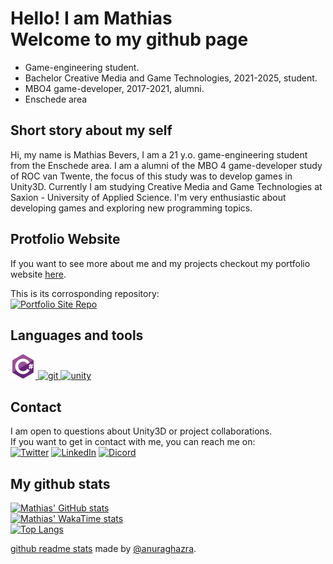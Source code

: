 # Hello! I am Mathias <br/> Welcome to my github page
- Game-engineering student.
- Bachelor Creative Media and Game Technologies, 2021-2025, student.
- MBO4 game-developer, 2017-2021, alumni.
- Enschede area


## Short story about my self
Hi, my name is Mathias Bevers, I am a 21 y.o. game-engineering student from the Enschede area. I am a alumni of the MBO 4 game-developer study of ROC van Twente, the focus of this study was to develop games in Unity3D. Currently I am studying Creative Media and Game Technologies at Saxion - University of Applied Science. I'm very enthusiastic about developing games and exploring new programming topics.

## Protfolio Website
If you want to see more about me and my projects checkout my portfolio website [here](https://mathias-bevers.github.io/). 

This is its corrosponding repository:<br/>
[![Portfolio Site Repo](https://github-readme-stats.vercel.app/api/pin/?username=mathias-bevers&repo=mathias-bevers.github.io&theme=chartreuse-dark)](https://github.com/mathias-bevers/mathias-bevers.github.io)

## Languages and tools
<p align="left"> <a href="https://www.w3schools.com/cs/" target="_blank"> <img src="https://raw.githubusercontent.com/devicons/devicon/master/icons/csharp/csharp-original.svg" alt="csharp" width="40" height="40"/> </a> <a href="https://git-scm.com/" target="_blank"> <img src="https://www.vectorlogo.zone/logos/git-scm/git-scm-icon.svg" alt="git" width="40" height="40"/> </a> <a href="https://unity.com/" target="_blank"> <img src="https://www.vectorlogo.zone/logos/unity3d/unity3d-icon.svg" alt="unity" width="40" height="40"/> </a> </p>

## Contact
I am open to questions about Unity3D or project collaborations.<br/>
If you want to get in contact with me, you can reach me on:<br/>
[![Twitter](https://img.shields.io/badge/Twitter-%40mathiasbevers-white?style=flat&logo=twitter&labelColor=7fff00)](https://twitter.com/mathiasbevers)
[![LinkedIn](https://img.shields.io/badge/LinkedIn-/mathiasbevers-white?style=flat&logo=LinkedIn&labelColor=7fff00&logoColor=0e76a8)](https://www.linkedin.com/mathiasbevers)
[![Dicord](https://img.shields.io/badge/Discord-%40Mongar23%234578-white?style=flat&logo=discord&labelColor=7fff00)](https://discordapp.com/users/352517116139798528)

## My github stats
[![Mathias' GitHub stats](https://github-readme-stats.vercel.app/api?username=mathias-bevers&theme=chartreuse-dark&show_icons=true&count_private=true)](https://github.com/anuraghazra/github-readme-stats)<br/>
[![Mathias' WakaTime stats](https://github-readme-stats.vercel.app/api/wakatime?username=Mongar23&theme=chartreuse-dark&layout=compact)](https://github.com/anuraghazra/github-readme-stats)<br/>
[![Top Langs](https://github-readme-stats.vercel.app/api/top-langs/?username=mathias-bevers&theme=chartreuse-dark&layout=compact&hide=shaderlab,hlsl)](https://github.com/anuraghazra/github-readme-stats)

[github readme stats](https://github.com/anuraghazra/github-readme-stats) made by [@anuraghazra](https://github.com/anuraghazra).
